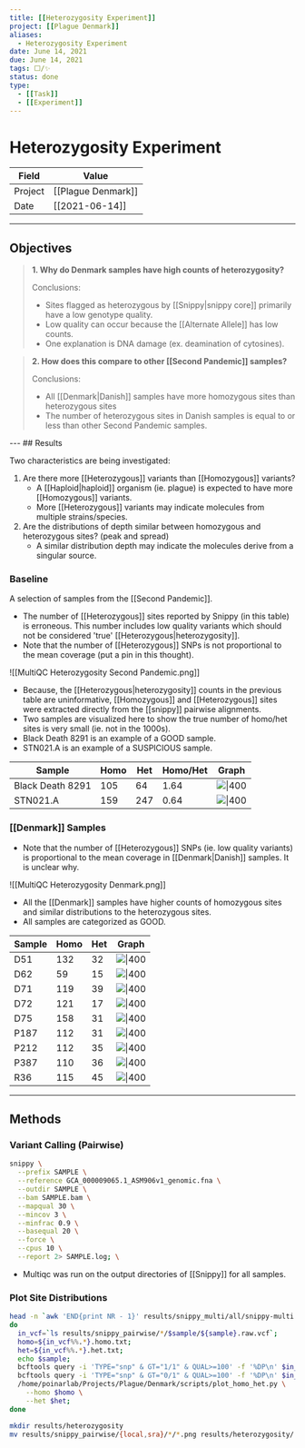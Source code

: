 ```yaml
---
title: [[Heterozygosity Experiment]]
project: [[Plague Denmark]]
aliases:
  - Heterozygosity Experiment
date: June 14, 2021
due: June 14, 2021
tags: ⬜/✨
status: done
type: 
  - [[Task]]
  - [[Experiment]]
---
```


# Heterozygosity Experiment

| Field   | Value              |
| ------- | ------------------ |
| Project | [[Plague Denmark]] |
| Date    | [[2021-06-14]]     | 

---

## Objectives

> **1. Why do Denmark samples have high counts of heterozygosity?**
> 
> Conclusions:
> - Sites flagged as heterozygous by [[Snippy\|snippy core]] primarily have a low genotype quality.
> - Low quality can occur because the [[Alternate Allele]] has low counts.
> - One explanation is DNA damage (ex. deamination of cytosines).


> **2. How does this compare to other [[Second Pandemic]] samples?**
> 
> Conclusions:
> - All [[Denmark\|Danish]] samples have more homozygous sites than heterozygous sites
> - The number of heterozygous sites in Danish samples is equal to or less than other Second Pandemic samples.

<div style="page-break-after: always;"></div>
---
## Results

Two characteristics are being investigated:

1. Are there more [[Heterozygous]] variants than [[Homozygous]] variants?
	- A [[Haploid\|haploid]] organism (ie. plague) is expected to have more [[Homozygous]] variants.
	- More [[Heterozygous]] variants may indicate molecules from multiple strains/species.
2. Are the distributions of depth similar between homozygous and heterozygous sites? (peak and spread)
	- A similar distribution depth may indicate the molecules derive from a singular source.

### Baseline

A selection of samples from the [[Second Pandemic]].

- The number of [[Heterozygous]] sites reported by Snippy (in this table) is erroneous. This number includes low quality variants which should not be considered 'true' [[Heterozygous\|heterozygosity]].
- Note that the number of [[Heterozygous]] SNPs is not proportional to the mean coverage (put a pin in this thought).

![[MultiQC Heterozygosity Second Pandemic.png]]

- Because, the [[Heterozygous\|heterozygosity]] counts in the previous table are uninformative, [[Homozygous]] and [[Heterozygous]] sites were extracted directly from the [[snippy]] pairwise alignments.
- Two samples are visualized here to show the true number of homo/het sites is very small (ie. not in the 1000s).
- Black Death 8291 is an example of a GOOD sample.
- STN021.A is an example of a SUSPICIOUS sample.

<div style="page-break-after: always;"></div>

| Sample           | Homo | Het | Homo/Het | Graph                                                                                                                                                                  |
| ---------------- | ---- | --- | -------- | ---------------------------------------------------------------------------------------------------------------------------------------------------------------------- |
| Black Death 8291 | 105  | 64  | 1.64     | ![\|400](https://rawcdn.githack.com/ktmeaton/plague-phylogeography-projects/68ec667/denmark/heterozygosity/SAMN00715800.homo_het.png) |
| STN021.A         | 159  | 247 | 0.64     | ![\|400](https://rawcdn.githack.com/ktmeaton/plague-phylogeography-projects/a3edd35/denmark/heterozygosity/SAMEA5818830.homo_het.png) |

<div style="page-break-after: always;"></div>

### [[Denmark]] Samples

- Note that the number of [[Heterozygous]] SNPs (ie. low quality variants) is proportional to the mean coverage in [[Denmark\|Danish]] samples. It is unclear why.

![[MultiQC Heterozygosity Denmark.png]]

- All the [[Denmark]] samples have higher counts of homozygous sites and similar distributions to the heterozygous sites.
- All samples are categorized as GOOD.

| Sample | Homo | Het | Graph                                                                                                                                                          |
| ------ | ---- | --- | -------------------------------------------------------------------------------------------------------------------------------------------------------------- |
| D51    | 132  | 32  | ![\|400](https://rawcdn.githack.com/ktmeaton/plague-phylogeography-projects/a3edd35/denmark/heterozygosity/D51.homo_het.jpg)  |
| D62    | 59   | 15  | ![\|400](https://rawcdn.githack.com/ktmeaton/plague-phylogeography-projects/a3edd35/denmark/heterozygosity/D62.homo_het.jpg)  |
| D71    | 119  | 39  | ![\|400](https://rawcdn.githack.com/ktmeaton/plague-phylogeography-projects/a3edd35/denmark/heterozygosity/D71.homo_het.jpg)  |
| D72    | 121  | 17  | ![\|400](https://rawcdn.githack.com/ktmeaton/plague-phylogeography-projects/a3edd35/denmark/heterozygosity/D72.homo_het.jpg)  |
| D75    | 158  | 31  | ![\|400](https://rawcdn.githack.com/ktmeaton/plague-phylogeography-projects/a3edd35/denmark/heterozygosity/D75.homo_het.jpg)  |
| P187   | 112  | 31  | ![\|400](https://rawcdn.githack.com/ktmeaton/plague-phylogeography-projects/a3edd35/denmark/heterozygosity/P187.homo_het.jpg) |
| P212   | 112  | 35  | ![\|400](https://rawcdn.githack.com/ktmeaton/plague-phylogeography-projects/a3edd35/denmark/heterozygosity/P212.homo_het.jpg) |
| P387   | 110  | 36  | ![\|400](https://rawcdn.githack.com/ktmeaton/plague-phylogeography-projects/a3edd35/denmark/heterozygosity/P387.homo_het.jpg) |
| R36    | 115  | 45  | ![\|400](https://rawcdn.githack.com/ktmeaton/plague-phylogeography-projects/a3edd35/denmark/heterozygosity/R36.homo_het.jpg)  |

<div style="page-break-after: always;"></div>

---
## Methods

### Variant Calling (Pairwise)

```bash
snippy \
  --prefix SAMPLE \
  --reference GCA_000009065.1_ASM906v1_genomic.fna \
  --outdir SAMPLE \
  --bam SAMPLE.bam \
  --mapqual 30 \
  --mincov 3 \
  --minfrac 0.9 \
  --basequal 20 \
  --force \
  --cpus 10 \
  --report 2> SAMPLE.log; \
```

- Multiqc was run on the output directories of [[Snippy]] for all samples.

### Plot Site Distributions

```bash
head -n `awk 'END{print NR - 1}' results/snippy_multi/all/snippy-multi.txt` results/snippy_multi/all/snippy-multi.txt  | tail -n+2  | cut -f 1 | while read sample; 
do 
  in_vcf=`ls results/snippy_pairwise/*/$sample/${sample}.raw.vcf`;
  homo=${in_vcf%%.*}.homo.txt;
  het=${in_vcf%%.*}.het.txt;
  echo $sample;
  bcftools query -i 'TYPE="snp" & GT="1/1" & QUAL>=100' -f '%DP\n' $in_vcf | sort -h > $homo;
  bcftools query -i 'TYPE="snp" & GT="0/1" & QUAL>=100' -f '%DP\n' $in_vcf | sort -h > $het;
  /home/poinarlab/Projects/Plague/Denmark/scripts/plot_homo_het.py \
    --homo $homo \
    --het $het; 
done

mkdir results/heterozygosity
mv results/snippy_pairwise/{local,sra}/*/*.png results/heterozygosity/
```